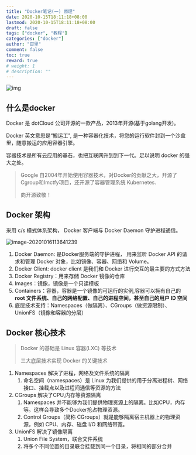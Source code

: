 ```yaml
---
title: "Docker笔记(一) 原理"
date: 2020-10-15T18:11:18+08:00
lastmod: 2020-10-15T18:11:18+08:00
draft: false
tags: ["docker", "教程"]
categories: ["docker"]
author: "百里"
comment: false
toc: true
reward: true
# weight: 1
# description: ""
---
```


![img](http://img.sgfoot.com/b/20201015181807.png?imageslim)

## 什么是docker

Docker 是 dotCloud 公司开源的一款产品，2013年开源(基于golang开发)。

Docker 英文意思是“搬运工",  是一种容器化技术，将您的运行软件封到一个沙盒里，随意搬运的应用容器引擎。

容器技术是所有云应用的基石，也把互联网升到到下一代。足以说明 docker 的强大之处。

> Google 自2004年开始使用容器技术，对Docker的贡献之大，开源了Cgroup和Imctfy项目，还开源了容器管理系统 Kubernetes. 
>
> 向开源致敬！

## Docker 架构

采用 c/s 模式体系架构， Docker 客户端与 Docker Daemon 守护进程通信。

![image-20201016113641239](http://img.sgfoot.com/b/20201016113642.png?imageslim)

1. Docker Daemon: 是Docker服务端的守护进程， 用来监听 Docker API 的请求和管理 Docker 对象，比如镜像、容器、网络和 Volume。
2. Docker Client: docker client 是我们和 Docker 进行交互的最主要的方式方法
3. Docker Registry：用来存储 Docker 镜像的仓库
4. Images：镜像，镜像是一个只读模板
5. Containers：容器，容器是一个镜像的可运行的实例,容器可以拥有自己的 **root 文件系统、自己的网络配置、自己的进程空间，甚至自己的用户 ID 空间**
6. 底层技术支持：Namespaces（做隔离）、CGroups（做资源限制）、UnionFS（镜像和容器的分层）

## Docker 核心技术

> Docker 的基础是 Linux 容器(LXC) 等技术
>
> 三大底层技术实现 Docker 的关键技术

1. Namespaces 解决了进程，网络及文件系统的隔离
   1. 命名空间（namespaces）是 Linux 为我们提供的用于分离进程树、网络接口、挂载点以及进程间通信等资源的方法
2. CGroups 解决了CPU,内存等资源隔离
   1. Namespaces 并不能够为我们提供物理资源上的隔离。比如CPU，内存等。这样会导致多个Docker抢占物理资源。
   2. Control Groups（简称 CGroups）就是能够隔离宿主机器上的物理资源，例如 CPU、内存、磁盘 I/O 和网络带宽。
3. UnionFS 解决了镜像隔离
   1. Union File System，联合文件系统
   2. 将多个不同位置的目录联合挂载到同一个目录，将相同的部分合并